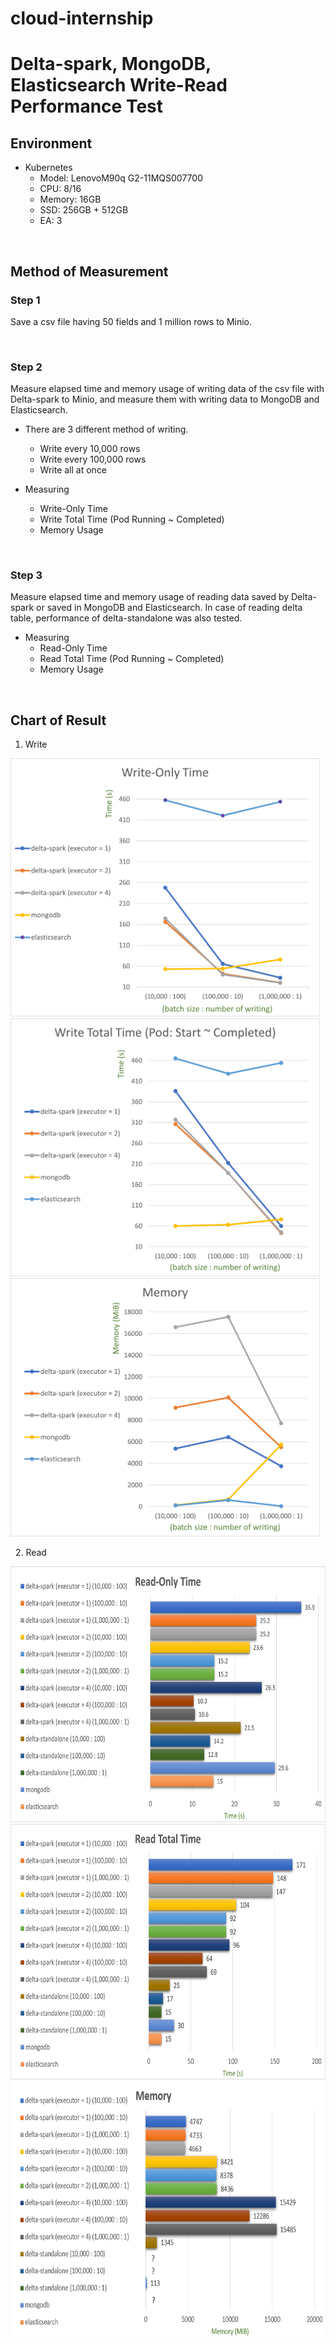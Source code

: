 # cloud-internship
# Delta-spark, MongoDB, Elasticsearch Write-Read Performance Test

## Environment

* Kubernetes
  - Model: LenovoM90q G2-11MQS007700
  - CPU: 8/16
  - Memory: 16GB
  - SSD: 256GB + 512GB
  - EA: 3

&nbsp;
## Method of Measurement

### Step 1
Save a csv file having 50 fields and 1 million rows to Minio.

&nbsp;
### Step 2
Measure elapsed time and memory usage of writing data of the csv file with Delta-spark to Minio,
and measure them with writing data to MongoDB and Elasticsearch.

- There are 3 different method of writing.
  * Write every 10,000 rows
  * Write every 100,000 rows
  * Write all at once

- Measuring
  * Write-Only Time
  * Write Total Time (Pod Running ~ Completed)
  * Memory Usage

&nbsp;
### Step 3
Measure elapsed time and memory usage of reading data saved by Delta-spark or saved in MongoDB and Elasticsearch.
In case of reading delta table, performance of delta-standalone was also tested.

- Measuring
  * Read-Only Time
  * Read Total Time (Pod Running ~ Completed)
  * Memory Usage

&nbsp;
## Chart of Result

1. Write

<img src="./img/Write-Only-Time.png" width="495px" height="413px" title="Write-Only-Time">
<img src="./img/Write-Total-Time.png" width="495px" height="413px" title="Write-Total-Time">
<img src="./img/Write-Memory.png" width="495px" height="413px" title="Write-Memory">


&nbsp;
2. Read

<img src="./img/Read-Only-Time.png" width="672px" height="409px" title="Read-Only-Time">
<img src="./img/Read-Total-Time.png" width="672px" height="409px" title="Read-Total-Time">
<img src="./img/Read-Memory.png" width="672px" height="409px" title="Read-Memory">
